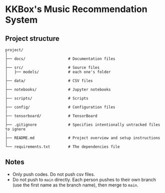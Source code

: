 # KKBox's Music Recommendation System

## Project structure

```
project/
│
├── docs/                   # Documentation files
│
├── src/                    # Source files
│   ├── models/             # each one's folder
│
├── data/                   # CSV files
│
├── notebooks/              # Jupyter notebooks
│
├── scripts/                # Scripts
│
├── config/                 # Configuration files
|
├── tensorboard/            # TensorBoard
│
├── .gitignore              # Specifies intentionally untracked files to ignore
│
├── README.md               # Project overview and setup instructions
│
└── requirements.txt        # The dependencies file

```

## Notes
- Only push codes. Do not push csv files.
- Do not push to `main` directly. Each person pushes to their own branch (use the first name as the branch name), then merge to `main`.